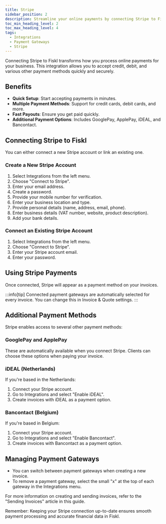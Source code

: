 ```yaml
---
title: Stripe
sidebar_position: 2
description: Streamline your online payments by connecting Stripe to Fiskl
toc_min_heading_level: 2
toc_max_heading_level: 4
tags:
  - Integrations
  - Payment Gateways
  - Stripe
---
```


Connecting Stripe to Fiskl transforms how you process online payments for your business. This integration allows you to accept credit, debit, and various other payment methods quickly and securely.

## Benefits

- **Quick Setup**: Start accepting payments in minutes.
- **Multiple Payment Methods**: Support for credit cards, debit cards, and more.
- **Fast Payouts**: Ensure you get paid quickly.
- **Additional Payment Options**: Includes GooglePay, ApplePay, iDEAL, and Bancontact.

## Connecting Stripe to Fiskl

You can either connect a new Stripe account or link an existing one.

### Create a New Stripe Account

1. Select Integrations from the left menu.
2. Choose "Connect to Stripe".
3. Enter your email address.
4. Create a password.
5. Provide your mobile number for verification.
6. Enter your business location and type.
7. Provide personal details (name, address, email, phone).
8. Enter business details (VAT number, website, product description).
9. Add your bank details.

### Connect an Existing Stripe Account

1. Select Integrations from the left menu.
2. Choose "Connect to Stripe".
3. Enter your Stripe account email.
4. Enter your password.

## Using Stripe Payments

Once connected, Stripe will appear as a payment method on your invoices.

:::info[tip]
Connected payment gateways are automatically selected for every invoice. You can change this in Invoice & Quote settings.
:::

## Additional Payment Methods

Stripe enables access to several other payment methods:

### GooglePay and ApplePay

These are automatically available when you connect Stripe. Clients can choose these options when paying your invoice.

### iDEAL (Netherlands)

If you're based in the Netherlands:

1. Connect your Stripe account.
2. Go to Integrations and select "Enable iDEAL".
3. Create invoices with iDEAL as a payment option.

### Bancontact (Belgium)

If you're based in Belgium:

1. Connect your Stripe account.
2. Go to Integrations and select "Enable Bancontact".
3. Create invoices with Bancontact as a payment option.

## Managing Payment Gateways

- You can switch between payment gateways when creating a new invoice.
- To remove a payment gateway, select the small "x" at the top of each gateway in the Integrations menu.

For more information on creating and sending invoices, refer to the "Sending Invoices" article in this guide.

Remember: Keeping your Stripe connection up-to-date ensures smooth payment processing and accurate financial data in Fiskl.
